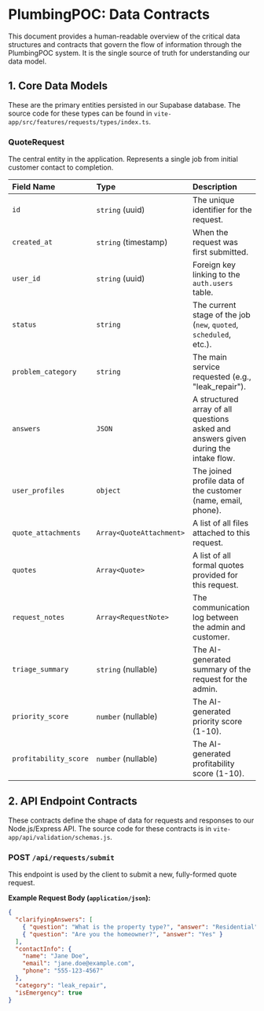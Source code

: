 # PlumbingPOC: Data Contracts

This document provides a human-readable overview of the critical data structures and contracts that govern the flow of information through the PlumbingPOC system. It is the single source of truth for understanding our data model.

## 1. Core Data Models

These are the primary entities persisted in our Supabase database. The source code for these types can be found in `vite-app/src/features/requests/types/index.ts`.

### QuoteRequest

The central entity in the application. Represents a single job from initial customer contact to completion.

| Field Name | Type | Description |
| :--- | :--- | :--- |
| `id` | `string` (uuid) | The unique identifier for the request. |
| `created_at` | `string` (timestamp) | When the request was first submitted. |
| `user_id` | `string` (uuid) | Foreign key linking to the `auth.users` table. |
| `status` | `string` | The current stage of the job (`new`, `quoted`, `scheduled`, etc.). |
| `problem_category`| `string` | The main service requested (e.g., "leak_repair"). |
| `answers` | `JSON` | A structured array of all questions asked and answers given during the intake flow. |
| `user_profiles` | `object` | The joined profile data of the customer (name, email, phone). |
| `quote_attachments`| `Array<QuoteAttachment>` | A list of all files attached to this request. |
| `quotes` | `Array<Quote>` | A list of all formal quotes provided for this request. |
| `request_notes` | `Array<RequestNote>` | The communication log between the admin and customer. |
| `triage_summary` | `string` (nullable) | The AI-generated summary of the request for the admin. |
| `priority_score` | `number` (nullable) | The AI-generated priority score (1-10). |
| `profitability_score` | `number` (nullable) | The AI-generated profitability score (1-10). |

## 2. API Endpoint Contracts

These contracts define the shape of data for requests and responses to our Node.js/Express API. The source code for these contracts is in `vite-app/api/validation/schemas.js`.

### POST `/api/requests/submit`

This endpoint is used by the client to submit a new, fully-formed quote request.

**Example Request Body (`application/json`):**
```json
{
  "clarifyingAnswers": [
    { "question": "What is the property type?", "answer": "Residential" },
    { "question": "Are you the homeowner?", "answer": "Yes" }
  ],
  "contactInfo": {
    "name": "Jane Doe",
    "email": "jane.doe@example.com",
    "phone": "555-123-4567"
  },
  "category": "leak_repair",
  "isEmergency": true
}